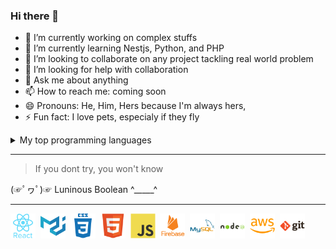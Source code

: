### Hi there 👋

<!--
**luminousbinary/luminousbinary** is a ✨ _special_ ✨ repository because its `README.md` (this file) appears on your GitHub profile.

Here are some ideas to get you started:

-->

- 🔭 I’m currently working on complex stuffs
- 🌱 I’m currently learning Nestjs, Python, and PHP
- 👯 I’m looking to collaborate on any project tackling real world problem
- 🤔 I’m looking for help with collaboration
- 💬 Ask me about anything
- 📫 How to reach me: coming soon
- 😄 Pronouns: He, Him, Hers because I'm always hers,
- ⚡ Fun fact: I love pets, especialy if they fly


<details>
<summary>My top programming languages</summary>

| s/n | Favourite language |
|-----:|---------------|
|     1|JavaScript  |
|     2|Python  |
|     3|C#  |
|     4|PHP   |

</details>

---
>If you dont try, you won't know 

(☞ﾟヮﾟ)☞ Luninous Boolean  ^_____^


---
<div>
  <img src="https://github.com/devicons/devicon/blob/master/icons/react/react-original-wordmark.svg" title="React" alt="React" width="40" height="40"/>&nbsp;
  <img src="https://github.com/devicons/devicon/blob/master/icons/materialui/materialui-original.svg" title="Material UI" alt="Material UI" width="40" height="40"/>&nbsp;
  <img src="https://github.com/devicons/devicon/blob/master/icons/css3/css3-plain-wordmark.svg"  title="CSS3" alt="CSS" width="40" height="40"/>&nbsp;
  <img src="https://github.com/devicons/devicon/blob/master/icons/html5/html5-original.svg" title="HTML5" alt="HTML" width="40" height="40"/>&nbsp;
  <img src="https://github.com/devicons/devicon/blob/master/icons/javascript/javascript-original.svg" title="JavaScript" alt="JavaScript" width="40" height="40"/>&nbsp;
  <img src="https://github.com/devicons/devicon/blob/master/icons/firebase/firebase-plain-wordmark.svg" title="Firebase" alt="Firebase" width="40" height="40"/>&nbsp;
  <img src="https://github.com/devicons/devicon/blob/master/icons/mysql/mysql-original-wordmark.svg" title="MySQL"  alt="MySQL" width="40" height="40"/>&nbsp;
  <img src="https://github.com/devicons/devicon/blob/master/icons/nodejs/nodejs-original-wordmark.svg" title="NodeJS" alt="NodeJS" width="40" height="40"/>&nbsp;
  <img src="https://github.com/devicons/devicon/blob/master/icons/amazonwebservices/amazonwebservices-plain-wordmark.svg" title="AWS" alt="AWS" width="40" height="40"/>&nbsp;
  <img src="https://github.com/devicons/devicon/blob/master/icons/git/git-original-wordmark.svg" title="Git" **alt="Git" width="40" height="40"/>  
<!--   <img src="https://github.com/devicons/devicon/blob/master/icons/nestjs/nestjs-original.svg" title="Nestjs" **alt="Nestjs" width="40" height="40"/>
  <img src="  https://github.com/devicons/devicon/blob/master/icons/python/python-plain.svg" title="Python" **alt="Python" width="40" height="40"/>
  <img src="  https://github.com/devicons/devicon/blob/master/icons/express/express-original.svg" title="express" **alt="express" width="40" height="40"/> -->
  
</div>

